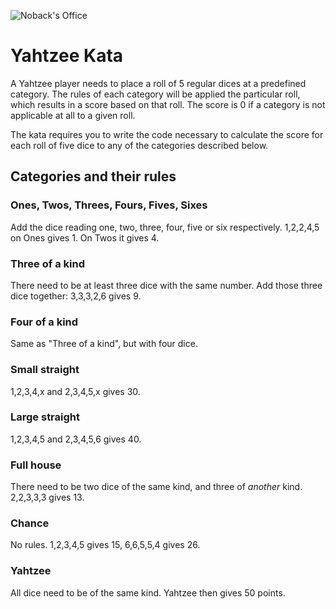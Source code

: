 ![Noback's Office](assets/header.png)

# Yahtzee Kata

A Yahtzee player needs to place a roll of 5 regular dices at a predefined category. The rules of each category will be
applied the particular roll, which results in a score based on that roll. The score is 0 if a category is not applicable
at all to a given roll.

The kata requires you to write the code necessary to calculate the score for each roll of five dice to any of the
categories described below.

## Categories and their rules

### Ones, Twos, Threes, Fours, Fives, Sixes

Add the dice reading one, two, three, four, five or six respectively. 1,2,2,4,5 on Ones gives 1. On Twos it gives 4.

### Three of a kind

There need to be at least three dice with the same number. Add those three dice together: 3,3,3,2,6 gives 9.

### Four of a kind

Same as "Three of a kind", but with four dice.

### Small straight

1,2,3,4,x and 2,3,4,5,x gives 30.

### Large straight

1,2,3,4,5 and 2,3,4,5,6 gives 40.

### Full house

There need to be two dice of the same kind, and three of *another* kind. 2,2,3,3,3 gives 13.

### Chance

No rules. 1,2,3,4,5 gives 15, 6,6,5,5,4 gives 26.

### Yahtzee

All dice need to be of the same kind. Yahtzee then gives 50 points.
